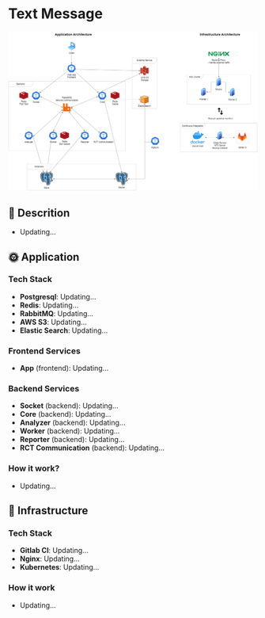 # Text Message
![architecture](./Architecture.png)
## 👀 Descrition
- Updating...

## 🌞 Application
### Tech Stack
- **Postgresql**: Updating...
- **Redis**: Updating...
- **RabbitMQ**: Updating...
- **AWS S3**: Updating...
- **Elastic Search**: Updating...

### Frontend Services
- **App** (frontend): Updating...
### Backend Services
- **Socket** (backend): Updating...
- **Core** (backend): Updating...
- **Analyzer** (backend): Updating...
- **Worker** (backend): Updating...
- **Reporter** (backend): Updating...
- **RCT Communication** (backend): Updating...
### How it work?
- Updating...
## 🚀 Infrastructure
### Tech Stack
- **Gitlab CI**: Updating...
- **Nginx**: Updating...
- **Kubernetes**: Updating...
### How it work
- Updating...
